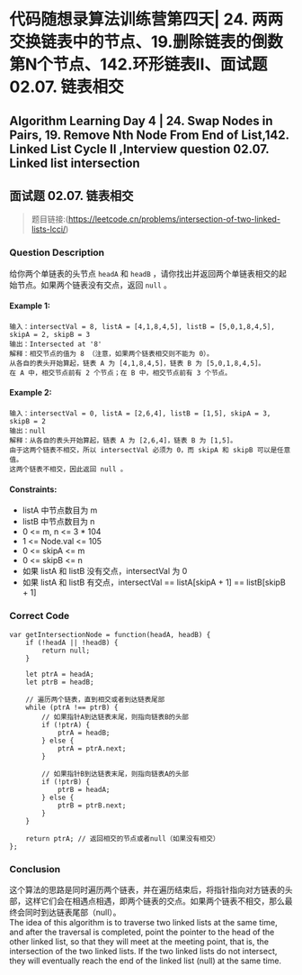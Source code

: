 
# 代码随想录算法训练营第四天| 24. 两两交换链表中的节点、19.删除链表的倒数第N个节点、142.环形链表II、面试题 02.07. 链表相交
## Algorithm Learning Day 4 | 24. Swap Nodes in Pairs, 19. Remove Nth Node From End of List,142. Linked List Cycle II ,Interview question 02.07. Linked list intersection


## 面试题 02.07. 链表相交
> 题目链接:(https://leetcode.cn/problems/intersection-of-two-linked-lists-lcci/)

### Question Description
给你两个单链表的头节点 `headA` 和 `headB` ，请你找出并返回两个单链表相交的起始节点。如果两个链表没有交点，返回 `null` 。

#### Example 1:
```
输入：intersectVal = 8, listA = [4,1,8,4,5], listB = [5,0,1,8,4,5], skipA = 2, skipB = 3
输出：Intersected at '8'
解释：相交节点的值为 8 （注意，如果两个链表相交则不能为 0）。
从各自的表头开始算起，链表 A 为 [4,1,8,4,5]，链表 B 为 [5,0,1,8,4,5]。
在 A 中，相交节点前有 2 个节点；在 B 中，相交节点前有 3 个节点。
```
#### Example 2:
```
输入：intersectVal = 0, listA = [2,6,4], listB = [1,5], skipA = 3, skipB = 2
输出：null
解释：从各自的表头开始算起，链表 A 为 [2,6,4]，链表 B 为 [1,5]。
由于这两个链表不相交，所以 intersectVal 必须为 0，而 skipA 和 skipB 可以是任意值。
这两个链表不相交，因此返回 null 。

```
#### Constraints:
- listA 中节点数目为 m
- listB 中节点数目为 n
- 0 <= m, n <= 3 * 104
- 1 <= Node.val <= 105
- 0 <= skipA <= m
- 0 <= skipB <= n
- 如果 listA 和 listB 没有交点，intersectVal 为 0
- 如果 listA 和 listB 有交点，intersectVal == listA[skipA + 1] == listB[skipB + 1]

### Correct Code
```
var getIntersectionNode = function(headA, headB) {
    if (!headA || !headB) {
        return null;
    }

    let ptrA = headA;
    let ptrB = headB;

    // 遍历两个链表，直到相交或者到达链表尾部
    while (ptrA !== ptrB) {
        // 如果指针A到达链表末尾，则指向链表B的头部
        if (!ptrA) {
            ptrA = headB;
        } else {
            ptrA = ptrA.next;
        }

        // 如果指针B到达链表末尾，则指向链表A的头部
        if (!ptrB) {
            ptrB = headA;
        } else {
            ptrB = ptrB.next;
        }
    }

    return ptrA; // 返回相交的节点或者null（如果没有相交）
};
```
### Conclusion
这个算法的思路是同时遍历两个链表，并在遍历结束后，将指针指向对方链表的头部，这样它们会在相遇点相遇，即两个链表的交点。如果两个链表不相交，那么最终会同时到达链表尾部（null）。<br>
The idea of this algorithm is to traverse two linked lists at the same time, and after the traversal is completed, point the pointer to the head of the other linked list, so that they will meet at the meeting point, that is, the intersection of the two linked lists. If the two linked lists do not intersect, they will eventually reach the end of the linked list (null) at the same time.
